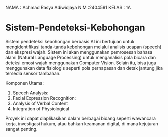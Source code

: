 NAMA : Achmad Rasya Adiwidjaya
NIM  :2404591
KELAS : 1A

# Sistem-Pendeteksi-Kebohongan

Sistem pendeteksi kebohongan berbasis AI ini bertujuan untuk mengidentifikasi tanda-tanda kebohongan melalui analisis ucapan (speech) dan ekspresi wajah. Sistem ini akan menggunakan pemrosesan bahasa alami (Natural Language Processing) untuk menganalisis pola bicara dan deteksi emosi wajah menggunakan Computer Vision. Selain itu, bisa juga menggunakan data fisiologis seperti pola pernapasan dan detak jantung jika tersedia sensor tambahan.

Komponen Utama:

1. Speech Analysis:
2. Facial Expression Recognition:
3. Analysis of Verbal Content
4. Integration of Physiological

Proyek ini dapat diaplikasikan dalam berbagai bidang seperti wawancara kerja, investigasi hukum, atau bahkan keamanan digital, di mana kejujuran sangat penting.
